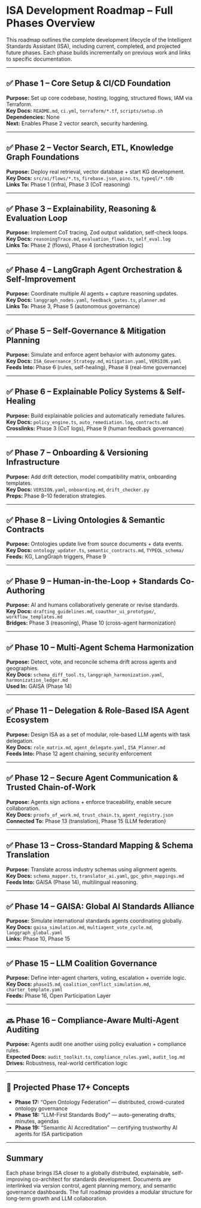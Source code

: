 # ISA Development Roadmap – Full Phases Overview

This roadmap outlines the complete development lifecycle of the Intelligent Standards Assistant (ISA), including current, completed, and projected future phases. Each phase builds incrementally on previous work and links to specific documentation.

---

## ✅ Phase 1 – Core Setup & CI/CD Foundation
**Purpose:** Set up core codebase, hosting, logging, structured flows, IAM via Terraform.  
**Key Docs:** `README.md`, `ci.yml`, `terraform/*.tf`, `scripts/setup.sh`  
**Dependencies:** None  
**Next:** Enables Phase 2 vector search, security hardening.

---

## ✅ Phase 2 – Vector Search, ETL, Knowledge Graph Foundations
**Purpose:** Deploy real retrieval, vector database + start KG development.  
**Key Docs:** `src/ai/flows/*.ts`, `firebase.json`, `pino.ts`, `typeql/*.tdb`  
**Links To:** Phase 1 (infra), Phase 3 (CoT reasoning)

---

## ✅ Phase 3 – Explainability, Reasoning & Evaluation Loop
**Purpose:** Implement CoT tracing, Zod output validation, self-check loops.  
**Key Docs:** `reasoningTrace.md`, `evaluation_flows.ts`, `self_eval.log`  
**Links To:** Phase 2 (flows), Phase 4 (orchestration logic)

---

## ✅ Phase 4 – LangGraph Agent Orchestration & Self-Improvement
**Purpose:** Coordinate multiple AI agents + capture reasoning updates.  
**Key Docs:** `langgraph_nodes.yaml`, `feedback_gates.ts`, `planner.md`  
**Links To:** Phase 3, Phase 5 (autonomous governance)

---

## ✅ Phase 5 – Self-Governance & Mitigation Planning
**Purpose:** Simulate and enforce agent behavior with autonomy gates.  
**Key Docs:** `ISA_Governance_Strategy.md`, `mitigation.yaml`, `VERSION.yaml`  
**Feeds Into:** Phase 6 (rules, self-healing), Phase 8 (real-time governance)

---

## ✅ Phase 6 – Explainable Policy Systems & Self-Healing
**Purpose:** Build explainable policies and automatically remediate failures.  
**Key Docs:** `policy_engine.ts`, `auto_remediation.log`, `contracts.md`  
**Crosslinks:** Phase 3 (CoT logs), Phase 9 (human feedback governance)

---

## ✅ Phase 7 – Onboarding & Versioning Infrastructure
**Purpose:** Add drift detection, model compatibility matrix, onboarding templates.  
**Key Docs:** `VERSION.yaml`, `onboarding.md`, `drift_checker.py`  
**Preps:** Phase 8–10 federation strategies.

---

## ✅ Phase 8 – Living Ontologies & Semantic Contracts
**Purpose:** Ontologies update live from source documents + data events.  
**Key Docs:** `ontology_updater.ts`, `semantic_contracts.md`, `TYPEQL_schema/`  
**Feeds:** KG, LangGraph triggers, Phase 9

---

## ✅ Phase 9 – Human-in-the-Loop + Standards Co-Authoring
**Purpose:** AI and humans collaboratively generate or revise standards.  
**Key Docs:** `drafting_guidelines.md`, `coauthor_ui_prototype/`, `workflow_templates.md`  
**Bridges:** Phase 3 (reasoning), Phase 10 (cross-agent harmonization)

---

## ✅ Phase 10 – Multi-Agent Schema Harmonization
**Purpose:** Detect, vote, and reconcile schema drift across agents and geographies.  
**Key Docs:** `schema_diff_tool.ts`, `langgraph_harmonization.yaml`, `harmonization_ledger.md`  
**Used In:** GAISA (Phase 14)

---

## ✅ Phase 11 – Delegation & Role-Based ISA Agent Ecosystem
**Purpose:** Design ISA as a set of modular, role-based LLM agents with task delegation.  
**Key Docs:** `role_matrix.md`, `agent_delegate.yaml`, `ISA_Planner.md`  
**Feeds Into:** Phase 12 agent chaining, security enforcement

---

## ✅ Phase 12 – Secure Agent Communication & Trusted Chain-of-Work
**Purpose:** Agents sign actions + enforce traceability, enable secure collaboration.  
**Key Docs:** `proofs_of_work.md`, `trust_chain.ts`, `agent_registry.json`  
**Connected To:** Phase 13 (translation), Phase 15 (LLM federation)

---

## ✅ Phase 13 – Cross-Standard Mapping & Schema Translation
**Purpose:** Translate across industry schemas using alignment agents.  
**Key Docs:** `schema_mapper.ts`, `translator_ai.yaml`, `gpc_gdsn_mappings.md`  
**Feeds Into:** GAISA (Phase 14), multilingual reasoning.

---

## ✅ Phase 14 – GAISA: Global AI Standards Alliance
**Purpose:** Simulate international standards agents coordinating globally.  
**Key Docs:** `gaisa_simulation.md`, `multiagent_vote_cycle.md`, `langgraph_global.yaml`  
**Links:** Phase 10, Phase 15

---

## ✅ Phase 15 – LLM Coalition Governance
**Purpose:** Define inter-agent charters, voting, escalation + override logic.  
**Key Docs:** `phase15.md`, `coalition_conflict_simulation.md`, `charter_template.yaml`  
**Feeds:** Phase 16, Open Participation Layer

---

## 🔜 Phase 16 – Compliance-Aware Multi-Agent Auditing
**Purpose:** Agents audit one another using policy evaluation + compliance rules.  
**Expected Docs:** `audit_toolkit.ts`, `compliance_rules.yaml`, `audit_log.md`  
**Drives:** Robustness, real-world certification logic

---

## 🔮 Projected Phase 17+ Concepts
- **Phase 17:** “Open Ontology Federation” — distributed, crowd-curated ontology governance
- **Phase 18:** “LLM-First Standards Body” — auto-generating drafts, minutes, agendas
- **Phase 19:** “Semantic AI Accreditation” — certifying trustworthy AI agents for ISA participation

---

## Summary
Each phase brings ISA closer to a globally distributed, explainable, self-improving co-architect for standards development. Documents are interlinked via version control, agent planning memory, and semantic governance dashboards. The full roadmap provides a modular structure for long-term growth and LLM collaboration.
